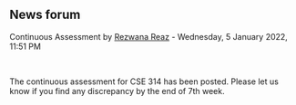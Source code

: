 <h2>News forum</h2><a href="https://moodle.cse.buet.ac.bd/user/view.php?id=1886&course=647"></a>
Continuous Assessment 
by <a href="https://moodle.cse.buet.ac.bd/user/view.php?id=1886&course=647">Rezwana Reaz</a> - Wednesday, 5 January 2022, 11:51 PM


 

The continuous assessment for CSE 314 has been posted. Please let us know if you find any discrepancy by the end of 7th week. <br />






